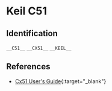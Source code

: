 # Keil C51

## Identification

`__C51__`
`__CX51__`
`__KEIL__`

## References

* [Cx51 User's Guide](https://developer.arm.com/documentation/101655/0961/Cx51-User-s-Guide?lang=en){:target="_blank"}
